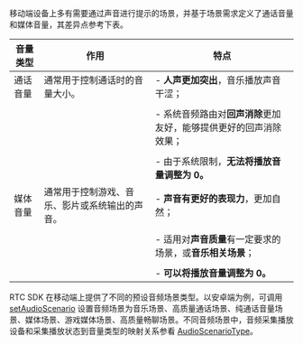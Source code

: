 移动端设备上多有需要通过声音进行提示的场景，并基于场景需求定义了通话音量和媒体音量，其差异点参考下表。

|  音量类型 |  作用 |  特点 |
| --- | --- | ---|
| 通话音量 | 通常用于控制通话时的音量大小。 | - **人声更加突出**，音乐播放声音干涩； |\
||| 	 |\
||| - 系统音频路由对**回声消除**更加友好，能够提供更好的回声消除效果； |\
||| 	 |\
||| - 由于系统限制，**无法将播放音量调整为 0。** |
| 媒体音量 | 通常用于控制游戏、音乐、影片或系统输出的声音。 | - **声音有更好的表现力**，更加自然； |\
||| 	 |\
||| - 适用对**声音质量**有一定要求的场景，或**音乐相关场景**； |\
||| 	 |\
||| - **可以将播放音量调整为 0。** |


RTC SDK 在移动端上提供了不同的预设音频场景类型。以安卓端为例，可调用 [setAudioScenario](70080#RTCVideo-setaudioscenario) 设置音频场景为音乐场景、高质量通话场景、纯通话音量场景、媒体场景、游戏媒体场景、高质量畅聊场景。不同音频场景中，音频采集播放设备和采集播放状态到音量类型的映射关系参看 [AudioScenarioType](70083.md#audioscenariotype)。